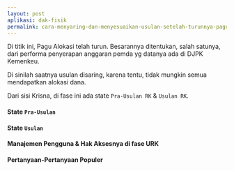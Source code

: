 ```yaml
---
layout: post
aplikasi: dak-fisik
permalink: cara-menyaring-dan-menyesuaikan-usulan-setelah-turunnya-pagu-alokasi-di-dak-fisik
---
```




Di titik ini, Pagu Alokasi telah turun. Besarannya ditentukan, salah satunya, dari performa penyerapan anggaran pemda yg datanya ada di DJPK Kemenkeu.

Di sinilah saatnya usulan disaring, karena tentu, tidak mungkin semua mendapatkan alokasi dana.

Dari sisi Krisna, di fase ini ada state `Pra-Usulan RK` & `Usulan RK`.


#### State `Pra-Usulan`

<object width="100%" height="500px" style="margin-bottom:2em;" data="/assets/dokumen/dak-fisik/Pra-Usulan RK - Manual DAK 2019.pdf#page=17"></object>

#### State `Usulan`

<object width="100%" height="500px" style="margin-bottom:2em;" data="/assets/dokumen/dak-fisik/URK - Manual KRISNA DAK 2019.pdf#page=15"></object>

#### Manajemen Pengguna & Hak Aksesnya di fase URK

<object width="100%" height="500px" style="margin-bottom:2em;" data="/assets/dokumen/dak-fisik/URK - Manual KRISNA DAK 2019.pdf#page=10"></object>

#### Pertanyaan-Pertanyaan Populer

<object width="100%" height="500px" style="margin-bottom:2em;" data="/assets/dokumen/dak-fisik/FAQ Tahapan URK KRISNA DAK 2019.pdf"></object>